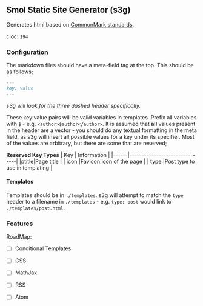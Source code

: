 Smol Static Site Generator (s3g)
----
Generates html based on [CommonMark standards](https://spec.commonmark.org/0.30).

cloc: `194`

### Configuration
The markdown files should have a meta-field tag at the top. This should be as follows;

```md
---
key: value
---
```
*s3g will look for the three dashed header specifically.*

These key:value pairs will be valid variables in templates. Prefix all variables with `$` - e.g. `<author>$author</author>`. It is assumed that **all** values present in the header are a vector - you should do any textual formatting in the meta field, as s3g will insert all possible values for a key under its specifier. Most of the values are arbitrary, but there are some that are reserved;

**Reserved Key Types**
| Key  | Information                   |
|------|-------------------------------|
|ptitle|Page title                     |
| icon |Favicon icon of the page       |
| type |Post type to use in templating |

#### Templates
Templates should be in `./templates`. s3g will attempt to match the `type` header to a filename in `./templates` - e.g. `type: post` would link to `./templates/post.html`.

### Features
RoadMap:
 - [ ] Conditional Templates
 - [ ] CSS
 - [ ] MathJax
 - [ ] RSS
 - [ ] Atom

